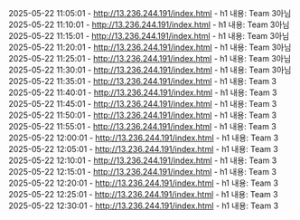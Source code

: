 2025-05-22 11:05:01 - http://13.236.244.191/index.html - h1 내용: Team 3아님
2025-05-22 11:10:01 - http://13.236.244.191/index.html - h1 내용: Team 3아님
2025-05-22 11:15:01 - http://13.236.244.191/index.html - h1 내용: Team 3아님
2025-05-22 11:20:01 - http://13.236.244.191/index.html - h1 내용: Team 3아님
2025-05-22 11:25:01 - http://13.236.244.191/index.html - h1 내용: Team 3아님
2025-05-22 11:30:01 - http://13.236.244.191/index.html - h1 내용: Team 3아님
2025-05-22 11:35:01 - http://13.236.244.191/index.html - h1 내용: Team 3
2025-05-22 11:40:01 - http://13.236.244.191/index.html - h1 내용: Team 3
2025-05-22 11:45:01 - http://13.236.244.191/index.html - h1 내용: Team 3
2025-05-22 11:50:01 - http://13.236.244.191/index.html - h1 내용: Team 3
2025-05-22 11:55:01 - http://13.236.244.191/index.html - h1 내용: Team 3
2025-05-22 12:00:01 - http://13.236.244.191/index.html - h1 내용: Team 3
2025-05-22 12:05:01 - http://13.236.244.191/index.html - h1 내용: Team 3
2025-05-22 12:10:01 - http://13.236.244.191/index.html - h1 내용: Team 3
2025-05-22 12:15:01 - http://13.236.244.191/index.html - h1 내용: Team 3
2025-05-22 12:20:01 - http://13.236.244.191/index.html - h1 내용: Team 3
2025-05-22 12:25:01 - http://13.236.244.191/index.html - h1 내용: Team 3
2025-05-22 12:30:01 - http://13.236.244.191/index.html - h1 내용: Team 3
